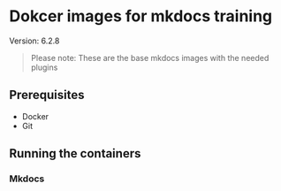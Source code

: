 # Dokcer images for mkdocs training

Version: 6.2.8
> Please note: These are the base mkdocs images with the needed plugins

## Prerequisites

* Docker
* Git

## Running the containers

### Mkdocs

```
```

